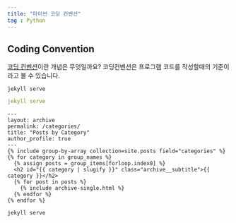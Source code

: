 ```yaml
---
title: "파이썬 코딩 컨벤션"
tag : Python
---
```



## Coding Convention

[코딩 컨벤션][codingconventionwiki]이란 개념은 무엇일까요?
코딩컨벤션은 프로그램 코드를 작성할때의 기준이라고 볼 수 있습니다.
```
jekyll serve
```

```yml
jekyll serve
```



```liquid
---
layout: archive
permalink: /categories/
title: "Posts by Category"
author_profile: true
---
{% include group-by-array collection=site.posts field="categories" %}
{% for category in group_names %}
  {% assign posts = group_items[forloop.index0] %}
  <h2 id="{{ category | slugify }}" class="archive__subtitle">{{ category }}</h2>
  {% for post in posts %}
    {% include archive-single.html %}
  {% endfor %}
{% endfor %}
```


```abap
jekyll serve
```
[codingconventionwiki]:https://en.wikipedia.org/wiki/Coding_conventions
